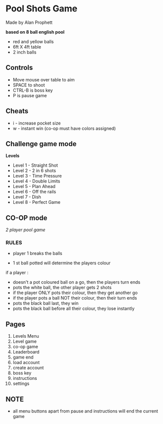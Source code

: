 # Pool Shots Game

Made by Alan Prophett

**based on 8 ball english pool**
- red and yellow balls
- 6ft X 4ft table
- 2 inch balls

## Controls
- Move mouse over table to aim
- SPACE to shoot
- CTRL-B is boss key
- P is pause game

## Cheats
- i - increase pocket size
- w - instant win (co-op must have colors assigned)

## Challenge game mode
**Levels**
- Level 1 - Straight Shot
- Level 2 - 2 in 6 shots
- Level 3 - Time Pressure
- Level 4 - Double Limits
- Level 5 - Plan Ahead
- Level 6 - Off the rails
- Level 7 - Dish
- Level 8 - Perfect Game

## CO-OP mode
*2 player pool game*

### RULES
- player 1 breaks the balls

- 1 st ball potted will determine the players colour

if a player :
 - doesn't a pot coloured ball on a go, then the players turn ends
- pots the white ball, the other player gets 2 shots
- if the player ONLY pots their colour, then they get another go
- if the player pots a ball NOT their colour, then their turn ends
- pots the black ball last, they win
- pots the black ball before all their colour, they lose instantly

## Pages
1. Levels Menu
2. Level game
2. co-op game
3. Leaderboard
4. game end
5. load account
6. create account
7. boss key
8. instructions
9. settings

## NOTE
- all menu buttons apart from pause and instructions will end the current game